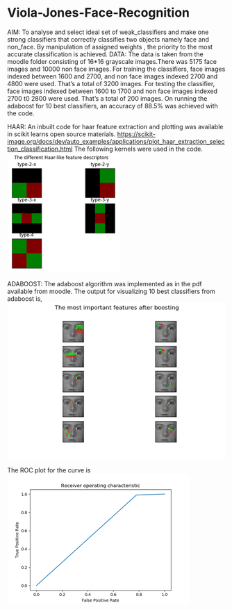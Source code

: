 # Viola-Jones-Face-Recognition

AIM:
To analyse and select ideal set of weak_classifiers and make one strong classifiers that correctly classifies two objects namely face and non_face. By manipulation of assigned weights ,  the priority to the most accurate classification is achieved.
DATA:
The data is taken from the moodle folder consisting of 16*16 grayscale images.There was 5175 face images and 10000 non face images. For training the classifiers, face images indexed between 1600 and 2700, and non face images indexed 2700 and 4800 were used. That’s a total of 3200 images.
For testing the classifier,  face images indexed between 1600 to 1700 and non face images indexed 2700 t0 2800 were used. That’s a total of 200 images.
On running the adaboost for 10 best classifiers, an accuracy of 88.5% was achieved with the code.
 
HAAR:
An inbuilt code for haar feature extraction and plotting was available in scikit learns open source materials.
https://scikit-image.org/docs/dev/auto_examples/applications/plot_haar_extraction_selection_classification.html
The following kernels were used in the code.
![haar_features](CV2_haar.png)
 
ADABOOST:
The adaboost algorithm was implemented as in the pdf available from moodle.
The output for visualizing 10 best classifiers from adaboost is,
![filter identified](cv2_feat.png)

The ROC plot for the curve is
![roc_plot](cv2_roc.png)
 
